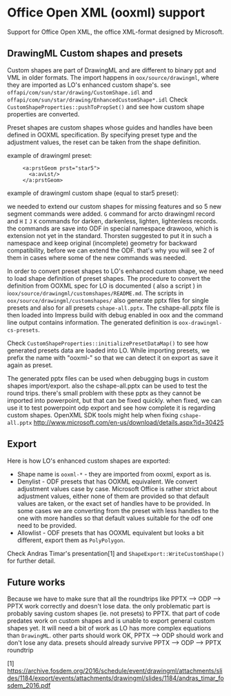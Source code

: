 # Office Open XML (ooxml) support

Support for Office Open XML, the office XML-format designed by Microsoft.


## DrawingML Custom shapes and presets

Custom shapes are part of DrawingML and are different to binary ppt
and VML in older formats.
The import happens in `oox/source/drawingml`, where they are
imported as LO's enhanced custom shape's. see
`offapi/com/sun/star/drawing/CustomShape.idl` and
`offapi/com/sun/star/drawing/EnhancedCustomShape*.idl`
Check `CustomShapeProperties::pushToPropSet()` and see
how custom shape properties are converted.

Preset shapes are custom shapes whose guides and handles
have been defined in OOXML specification. By specifying
preset type and the adjustment values, the reset can
be taken from the shape definition.

example of drawingml preset:

         <a:prstGeom prst="star5">
           <a:avLst/>
         </a:prstGeom>

example of drawingml custom shape (equal to star5 preset):

   <avLst xmlns="http://schemas.openxmlformats.org/drawingml/2006/main">
     <gd name="adj" fmla="val 19098" />
     <gd name="hf" fmla="val 105146" />
     <gd name="vf" fmla="val 110557" />
   </avLst>
   <gdLst xmlns="http://schemas.openxmlformats.org/drawingml/2006/main">
     <gd name="a" fmla="pin 0 adj 50000" />
     <gd name="swd2" fmla="*/ wd2 hf 100000" />
     <gd name="shd2" fmla="*/ hd2 vf 100000" />
     <gd name="svc" fmla="*/ vc  vf 100000" />
     <gd name="dx1" fmla="cos swd2 1080000" />
     <gd name="dx2" fmla="cos swd2 18360000" />
     <gd name="dy1" fmla="sin shd2 1080000" />
     <gd name="dy2" fmla="sin shd2 18360000" />
     <gd name="x1" fmla="+- hc 0 dx1" />
     <gd name="x2" fmla="+- hc 0 dx2" />
     <gd name="x3" fmla="+- hc dx2 0" />
     <gd name="x4" fmla="+- hc dx1 0" />
     <gd name="y1" fmla="+- svc 0 dy1" />
     <gd name="y2" fmla="+- svc 0 dy2" />
     <gd name="iwd2" fmla="*/ swd2 a 50000" />
     <gd name="ihd2" fmla="*/ shd2 a 50000" />
     <gd name="sdx1" fmla="cos iwd2 20520000" />
     <gd name="sdx2" fmla="cos iwd2 3240000" />
     <gd name="sdy1" fmla="sin ihd2 3240000" />
     <gd name="sdy2" fmla="sin ihd2 20520000" />
     <gd name="sx1" fmla="+- hc 0 sdx1" />
     <gd name="sx2" fmla="+- hc 0 sdx2" />
     <gd name="sx3" fmla="+- hc sdx2 0" />
     <gd name="sx4" fmla="+- hc sdx1 0" />
     <gd name="sy1" fmla="+- svc 0 sdy1" />
     <gd name="sy2" fmla="+- svc 0 sdy2" />
     <gd name="sy3" fmla="+- svc ihd2 0" />
     <gd name="yAdj" fmla="+- svc 0 ihd2" />
   </gdLst>
   <ahLst xmlns="http://schemas.openxmlformats.org/drawingml/2006/main">
     <ahXY gdRefY="adj" minY="0" maxY="50000">
       <pos x="hc" y="yAdj" />
     </ahXY>
   </ahLst>
   <cxnLst xmlns="http://schemas.openxmlformats.org/drawingml/2006/main">
     <cxn ang="3cd4">
       <pos x="hc" y="t" />
     </cxn>
     <cxn ang="cd2">
       <pos x="x1" y="y1" />
     </cxn>
     <cxn ang="cd4">
       <pos x="x2" y="y2" />
     </cxn>
     <cxn ang="cd4">
       <pos x="x3" y="y2" />
     </cxn>
     <cxn ang="0">
       <pos x="x4" y="y1" />
     </cxn>
   </cxnLst>
   <rect l="sx1" t="sy1" r="sx4" b="sy3" xmlns="http://schemas.openxmlformats.org/drawingml/2006/main" />
   <pathLst xmlns="http://schemas.openxmlformats.org/drawingml/2006/main">
     <path>
       <moveTo>
         <pt x="x1" y="y1" />
       </moveTo>
       <lnTo>
         <pt x="sx2" y="sy1" />
       </lnTo>
       <lnTo>
         <pt x="hc" y="t" />
       </lnTo>
       <lnTo>
         <pt x="sx3" y="sy1" />
       </lnTo>
       <lnTo>
         <pt x="x4" y="y1" />
       </lnTo>
       <lnTo>
         <pt x="sx4" y="sy2" />
       </lnTo>
       <lnTo>
         <pt x="x3" y="y2" />
       </lnTo>
       <lnTo>
         <pt x="hc" y="sy3" />
       </lnTo>
       <lnTo>
         <pt x="x2" y="y2" />
       </lnTo>
       <lnTo>
         <pt x="sx1" y="sy2" />
       </lnTo>
       <close />
     </path>
   </pathLst>

we needed to extend our custom shapes for missing features and so 5
new segment commands were added. `G` command for arcto drawingml record
and `H` `I` `J` `K` commands for darken, darkenless, lighten, lightenless
records. the commands are save into ODF in special namespace drawooo,
which is extension not yet in the standard. Thorsten suggested to put
it in such a namespace and keep original (incomplete) geometry for
backward compatibility, before we can extend the ODF. that's why you
will see 2 of them in cases where some of the new commands was
needed.

In order to convert preset shapes to LO's enhanced custom shape,
we need to load shape definition of preset shapes. The procedure
to convert the definition from OOXML spec for LO is documented
( also a script ) in i`oox/source/drawingml/customshapes/README.md`.
The scripts in `oox/source/drawingml/customshapes/` also generate pptx
files for single presets and also for all presets
`cshape-all.pptx`. The cshape-all.pptx file is then loaded into Impress
build with debug enabled in oox and the command line output contains
information. The generated definition is `oox-drawingml-cs-presets`.

Check `CustomShapeProperties::initializePresetDataMap()` to see how
generated presets data are loaded into LO.
While importing presets, we prefix the name with "ooxml-" so
that we can detect it on export as save it again as preset.

The generated pptx files
can be used when debugging bugs in custom shapes import/export. also
the cshape-all.pptx can be used to test the round trips. there's small
problem with these pptx as they cannot be imported into powerpoint,
but that can be fixed quickly. when fixed, we can use it to
test powerpoint odp export and see how complete it is regarding
custom shapes. OpenXML SDK tools might help when fixing
`cshape-all.pptx`
<http://www.microsoft.com/en-us/download/details.aspx?id=30425>

## Export
Here is how LO's enhanced custom shapes are exported:
* Shape name is `ooxml-*` - they are imported from ooxml, export as is.
* Denylist - ODF presets that has OOXML equivalent.
  We convert adjustment values case by case. Microsoft Office
  is rather strict about adjustment values, either none of them
  are provided so that default values are taken, or the exact set
  of handles have to be provided. In some cases we are converting
  from the preset with less handles to the one with more handles
  so that default values suitable for the odf one need to be
  provided.
* Allowlist - ODF presets that has OOXML equivalent but looks a bit
different, export them as `PolyPolygon`.

Check Andras Timar's presentation[1] and `ShapeExport::WriteCustomShape()`
for further detail.

## Future works
Because we have to make sure that all the roundtrips
like PPTX --> ODP --> PPTX work correctly and doesn't lose data.
the only problematic part is probably saving custom shapes (ie. not
presets) to PPTX. that part of code predates work on custom shapes
and is unable to export general custom shapes yet. It will need a bit
of work as LO has more complex equations than `DrawingML`. other parts
should work OK, PPTX --> ODP should work and don't lose any
data. presets should already survive PPTX --> ODP --> PPTX roundtrip

[1] <https://archive.fosdem.org/2016/schedule/event/drawingml/attachments/slides/1184/export/events/attachments/drawingml/slides/1184/andras_timar_fosdem_2016.pdf>

